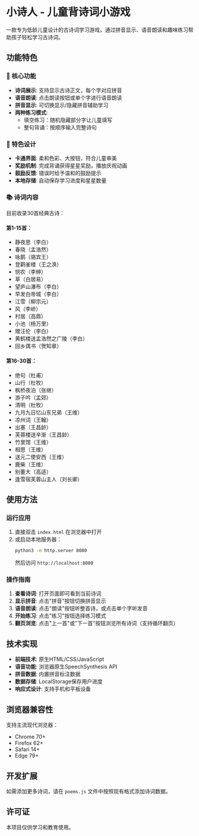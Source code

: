 # 小诗人 - 儿童背诗词小游戏

一款专为低龄儿童设计的古诗词学习游戏，通过拼音显示、语音朗读和趣味练习帮助孩子轻松学习古诗词。

## 功能特色

### 🎯 核心功能
- **诗词展示**: 支持显示古诗正文，每个字对应拼音
- **语音朗读**: 点击朗读按钮或单个字进行语音朗读
- **拼音显示**: 可切换显示/隐藏拼音辅助学习
- **两种练习模式**:
  - 填空练习：随机隐藏部分字让儿童填写
  - 整句背诵：按顺序输入完整诗句

### 🌟 特色设计
- **卡通界面**: 柔和色彩、大按钮，符合儿童审美
- **奖励机制**: 完成背诵获得星星奖励，播放庆祝动画
- **鼓励反馈**: 错误时给予温和的鼓励提示
- **本地存储**: 自动保存学习进度和星星数量

### 📚 诗词内容
目前收录30首经典古诗：

#### 第1-15首：
- 静夜思（李白）
- 春晓（孟浩然）  
- 咏鹅（骆宾王）
- 登鹳雀楼（王之涣）
- 悯农（李绅）
- 草（白居易）
- 望庐山瀑布（李白）
- 早发白帝城（李白）
- 江雪（柳宗元）
- 风（李峤）
- 村居（高鼎）
- 小池（杨万里）
- 赠汪伦（李白）
- 黄鹤楼送孟浩然之广陵（李白）
- 回乡偶书（贺知章）

#### 第16-30首：
- 绝句（杜甫）
- 山行（杜牧）
- 枫桥夜泊（张继）
- 游子吟（孟郊）
- 清明（杜牧）
- 九月九日忆山东兄弟（王维）
- 凉州词（王翰）
- 出塞（王昌龄）
- 芙蓉楼送辛渐（王昌龄）
- 竹里馆（王维）
- 相思（王维）
- 送元二使安西（王维）
- 鹿柴（王维）
- 别董大（高适）
- 逢雪宿芙蓉山主人（刘长卿）

## 使用方法

### 运行应用
1. 直接双击 `index.html` 在浏览器中打开
2. 或启动本地服务器：
   ```bash
   python3 -m http.server 8080
   ```
   然后访问 `http://localhost:8080`

### 操作指南
1. **查看诗词**: 打开页面即可看到当前诗词
2. **显示拼音**: 点击"拼音"按钮切换拼音显示
3. **语音朗读**: 点击"朗读"按钮听整首诗，或点击单个字听发音
4. **开始练习**: 点击"练习"按钮选择练习模式
5. **翻页浏览**: 点击"上一首"或"下一首"按钮浏览所有诗词（支持循环翻页）

## 技术实现

- **前端技术**: 原生HTML/CSS/JavaScript
- **语音功能**: 浏览器原生SpeechSynthesis API
- **拼音数据**: 内置拼音标注数据
- **数据存储**: LocalStorage保存用户进度
- **响应式设计**: 支持手机和平板设备

## 浏览器兼容性

支持主流现代浏览器：
- Chrome 70+
- Firefox 62+
- Safari 14+
- Edge 79+

## 开发扩展

如需添加更多诗词，请在 `poems.js` 文件中按照现有格式添加诗词数据。

## 许可证

本项目仅供学习和教育使用。
